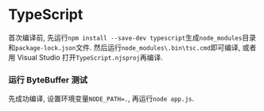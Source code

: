 # TypeScript

首次编译前, 先运行`npm install --save-dev typescript`生成`node_modules`目录和`package-lock.json`文件.
然后运行`node_modules\.bin\tsc.cmd`即可编译, 或者用 Visual Studio 打开`TypeScript.njsproj`再编译.

### 运行 ByteBuffer 测试

先成功编译, 设置环境变量`NODE_PATH=.`, 再运行`node app.js`.
